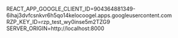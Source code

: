 REACT_APP_GOOGLE_CLIENT_ID=904364881349-6ihaj3dvfcsnkvr6h5qo14kelocoogel.apps.googleusercontent.com
RZP_KEY_ID=rzp_test_wy0inse5m2TZG9
SERVER_ORIGIN=http://localhost:8000